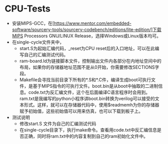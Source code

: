 # CPU-Tests 

* 安装MIPS-GCC，在[https://www.mentor.com/embedded-software/sourcery-tools/sourcery-codebench/editions/lite-edition/]下载MIPS Processors GNU/LINUX Release，选择Windows或Linux版本均可。
* 在single-cycle文件夹中，
	* start.S为起始汇编代码，_reset为CPU reset后的入口地址，可以在此编写自己的汇编测试代码。
	* ram-board.ld为链接脚本文件，控制输出文件内各部分在内地址空间中的布局，如果你的存储器地址范围不是从0开始，你需要修改SECTIONS字段。
	* Makefile会寻找当前目录下所有的*.S和\*.C件，编译生成boot可执行文件，是基于MIPS指令的可执行文件。boot.bin是从boot中抽取的二进制信息。code.txt为反汇编文件，这个在后面编译C语言程序时会用到。ram.txt是我编写的python小程序讲boot.bin转换为verilog可以接受的文本形式。这样，就可以在存储器代码中，使用$readmemh为你的存储器赋予初始值，这些初始值可以用来仿真，也可以下载到板子上。
* 测试说明
	* 修改start.S 文件为自己的汇编测试代码
	* 在single-cycle目录下，执行make命令。查看用code.txt中反汇编信息是否正确，同时将ram.txt中的内容复制到自己的ram初始化文件中。

